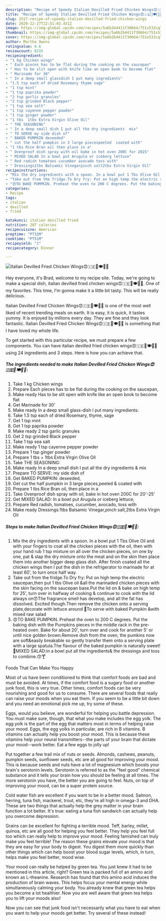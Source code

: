 ```yaml
---
description: "Recipe of Speedy Italian Devilled Fried Chicken Wings😍🇮🇪🐣🍽🍷🍾"
title: "Recipe of Speedy Italian Devilled Fried Chicken Wings😍🇮🇪🐣🍽🍷🍾"
slug: 2517-recipe-of-speedy-italian-devilled-fried-chicken-wings
date: 2020-12-27T22:51:03.431Z
image: https://img-global.cpcdn.com/recipes/5a6b2b4411f30664/751x532cq70/italian-devilled-fried-chicken-wings😍🇮🇪🐣🍽🍷🍾-recipe-main-photo.jpg
thumbnail: https://img-global.cpcdn.com/recipes/5a6b2b4411f30664/751x532cq70/italian-devilled-fried-chicken-wings😍🇮🇪🐣🍽🍷🍾-recipe-main-photo.jpg
cover: https://img-global.cpcdn.com/recipes/5a6b2b4411f30664/751x532cq70/italian-devilled-fried-chicken-wings😍🇮🇪🐣🍽🍷🍾-recipe-main-photo.jpg
author: Martha Owens
ratingvalue: 4.6
reviewcount: 8215
recipeingredient:
- "1 kg Chicken wings"
- " Each pieces has to be flat during the cooking on the saucepan"
- " Has to be slit open with knife like an open book to become flat"
- " Marinade for 30"
- " In a deep small glassdish I put many ingredients"
- "1.5 tsp each of dried Rosemary thyme sage"
- "1 tsp mint"
- "1 tsp paprika powder"
- "2 tsp garlic granules"
- "2 tsp grinded Black pepper"
- "1 tsp sea salt"
- "1 tsp cayenne pepper powder"
- "1 tsp ginger powder"
- "1 tbs  1tbs Extra Virgin Olive Oil"
- " THE SEASONING"
- " In a deep small dish I put all the dry ingredients  mix"
- " TO SERVE my side dish of"
- " BAKED PUMPKIN deseeded"
- " cut the half pumpkin in 3 large piecespeeled  coated with"
- "1 tbs Rice Bran oil then place in a"
- " Ovenproof dish spray with oil bake in hot oven 200C for 2025"
- " MIXED SALAD In a bowl put Arugula or iceberg lettuce"
- " Red radish tomatoes cucumber avocado toss with"
- " Dressings1tbs Balsamic Vinegarpinch salt2tbs Extra Virgin Oil"
recipeinstructions:
- "Mix the dry ingredients with a spoon. In a bowl put 1 Tbs Olive Oil and with your fingers to coat all the chicken pieces with the oil, then with your hand rub 1 tsp mixture on all over the chicken pieces, on one by one, pat &amp; slap the dry mixture onto the meat and on the skin then place them into another bigger deep glass dish. After finish coated all the chicken wings then I put the dish in the refrigerator to marinade for at least 60&#39;, to turn once half way."
- "Take out from the fridge.To Dry fry: Put on high temp the electric saucepan,then put 1 tbs Olive oil &amp;all the marinaded chicken pieces with the skin facing on the saucepan base.Put the lid on &amp; bake on high temp for 25&#39;, turn over in halfway of cooking &amp; continue to cook with the lid always on😙The fragrance smell has develop, and all the fat has dissolved. Excited though.Then remove the chicken onto a serving plate,decorate with lettuce around 🤗To serve with baked Pumpkin &amp;with mixed raw salad"
- "😍TO BAKE PUMPKIN. Preheat the oven to 200 C degrees. Put the baking dish with the Pumpkins pieces in the middle rack in the pre-heated oven. Bake for about 20&#39;, turn over and cook for another 5&#39; or until nice golden brown.Remove dish from the oven, the pumkins now are soft&amp;easily breakable so gently transfer them onto a serving plate with a large spatula.The flavour of the baked pumpkin is naturally sweet!🍅MIXED SALAD:in a bowl put all the ingredients&amp; the dressings and toss to combine.😙🍸"
categories:
- Recipe
tags:
- italian
- devilled
- fried

katakunci: italian devilled fried 
nutrition: 287 calories
recipecuisine: American
preptime: "PT32M"
cooktime: "PT51M"
recipeyield: "1"
recipecategory: Dinner

---
```



![Italian Devilled Fried Chicken Wings😍🇮🇪🐣🍽🍷🍾](https://img-global.cpcdn.com/recipes/5a6b2b4411f30664/751x532cq70/italian-devilled-fried-chicken-wings😍🇮🇪🐣🍽🍷🍾-recipe-main-photo.jpg)

Hey everyone, it's Brad, welcome to my recipe site. Today, we're going to make a special dish, italian devilled fried chicken wings😍🇮🇪🐣🍽🍷🍾. One of my favorites. This time, I'm gonna make it a little bit tasty. This will be really delicious.



Italian Devilled Fried Chicken Wings😍🇮🇪🐣🍽🍷🍾 is one of the most well liked of recent trending meals on earth. It is easy, it is quick, it tastes yummy. It is enjoyed by millions every day. They are fine and they look fantastic. Italian Devilled Fried Chicken Wings😍🇮🇪🐣🍽🍷🍾 is something that I have loved my whole life.


To get started with this particular recipe, we must prepare a few components. You can have italian devilled fried chicken wings😍🇮🇪🐣🍽🍷🍾 using 24 ingredients and 3 steps. Here is how you can achieve that.

<!--inarticleads1-->

##### The ingredients needed to make Italian Devilled Fried Chicken Wings😍🇮🇪🐣🍽🍷🍾:

1. Take 1 kg Chicken wings
1. Prepare  Each pieces has to be flat during the cooking on the saucepan,
1. Make ready  Has to be slit open with knife like an open book to become flat
1. Get  Marinade for 30&#39;
1. Make ready  In a deep small glass-dish I put many ingredients:
1. Take 1.5 tsp each of dried Rosemary, thyme, sage
1. Get 1 tsp mint
1. Get 1 tsp paprika powder
1. Make ready 2 tsp garlic granules
1. Get 2 tsp grinded Black pepper
1. Take 1 tsp sea salt
1. Make ready 1 tsp cayenne pepper powder
1. Prepare 1 tsp ginger powder
1. Prepare 1 tbs + 1tbs Extra Virgin Olive Oil
1. Take  THE SEASONING:
1. Make ready  In a deep small dish I put all the dry ingredients &amp; mix
1. Prepare  TO SERVE: my side dish of
1. Get  BAKED PUMPKIN: deseeded,
1. Get  cut the half pumpkin in 3 large pieces,peeled &amp; coated with
1. Prepare 1 tbs Rice Bran oil, then place in a
1. Take  Ovenproof dish spray with oil, bake in hot oven 200C for 20&#39;-25&#39;
1. Get  MIXED SALAD: In a bowl put Arugula or iceberg lettuce,
1. Prepare  Red radish, tomatoes, cucumber, avocado, toss with
1. Make ready  Dressings:1tbs Balsamic Vinegar,pinch salt,2tbs Extra Virgin Oil




<!--inarticleads2-->

##### Steps to make Italian Devilled Fried Chicken Wings😍🇮🇪🐣🍽🍷🍾:

1. Mix the dry ingredients with a spoon. In a bowl put 1 Tbs Olive Oil and with your fingers to coat all the chicken pieces with the oil, then with your hand rub 1 tsp mixture on all over the chicken pieces, on one by one, pat &amp; slap the dry mixture onto the meat and on the skin then place them into another bigger deep glass dish. After finish coated all the chicken wings then I put the dish in the refrigerator to marinade for at least 60&#39;, to turn once half way.
1. Take out from the fridge.To Dry fry: Put on high temp the electric saucepan,then put 1 tbs Olive oil &amp;all the marinaded chicken pieces with the skin facing on the saucepan base.Put the lid on &amp; bake on high temp for 25&#39;, turn over in halfway of cooking &amp; continue to cook with the lid always on😙The fragrance smell has develop, and all the fat has dissolved. Excited though.Then remove the chicken onto a serving plate,decorate with lettuce around 🤗To serve with baked Pumpkin &amp;with mixed raw salad
1. 😍TO BAKE PUMPKIN. Preheat the oven to 200 C degrees. Put the baking dish with the Pumpkins pieces in the middle rack in the pre-heated oven. Bake for about 20&#39;, turn over and cook for another 5&#39; or until nice golden brown.Remove dish from the oven, the pumkins now are soft&amp;easily breakable so gently transfer them onto a serving plate with a large spatula.The flavour of the baked pumpkin is naturally sweet!🍅MIXED SALAD:in a bowl put all the ingredients&amp; the dressings and toss to combine.😙🍸




Foods That Can Make You Happy


Most of us have been conditioned to think that comfort foods are bad and must be avoided. At times, if the comfort food is a sugary food or another junk food, this is very true. Other times, comfort foods can be very nourishing and good for us to consume. There are several foods that really can raise your moods when you eat them. If you seem to be a little bit down and you need an emotional pick me up, try some of these.

Eggs, would you believe, are wonderful for helping you battle depression. You must make sure, though, that what you make includes the egg yolk. The egg yolk is the part of the egg that matters most in terms of helping raise your mood. Eggs, the egg yolks in particular, are rich in B vitamins. B vitamins can actually help you boost your mood. This is because these vitamins help your neural transmitters--the parts of your brain that dictate your mood--work better. Eat a few eggs to jolly up!

Put together a few trail mix of nuts or seeds. Almonds, cashews, peanuts, pumpkin seeds, sunflower seeds, etc are all good for improving your mood. This is because seeds and nuts have a lot of magnesium which boosts your brain's serotonin levels. Serotonin is referred to as the "feel good" chemical substance and it tells your brain how you should be feeling at all times. The more serotonin you have, the better you are going to feel. Nuts, on top of improving your mood, can be a super protein source.

Cold water fish are excellent if you want to be in a better mood. Salmon, herring, tuna fish, mackerel, trout, etc, they're all high in omega-3 and DHA. These are two things that actually help the grey matter in your brain function a lot better. It's true: eating a tuna fish sandwich can actually help you overcome depression. 

Grains can be excellent for fighting a terrible mood. Teff, barley, millet, quinoa, etc are all good for helping you feel better. They help you feel full too which can really help to improve your mood. Feeling famished can truly make you feel terrible! The reason these grains elevate your mood is that they are easy for your body to digest. You digest them more quickly than other things which can help boost your blood sugar levels, which, in turn, helps make you feel better, mood wise.

Your mood can really be helped by green tea. You just knew it had to be mentioned in this article, right? Green tea is packed full of an amino acid known as L-theanine. Research has found that this amino acid induces the production of brain waves. This helps focus your mental energy while simultaneously calming your body. You already knew that green tea helps you become a lot healthier. Now you are well aware that green tea helps you to lift your moods also!

Now you can see that junk food isn't necessarily what you have to eat when you want to help your moods get better. Try several of these instead!

